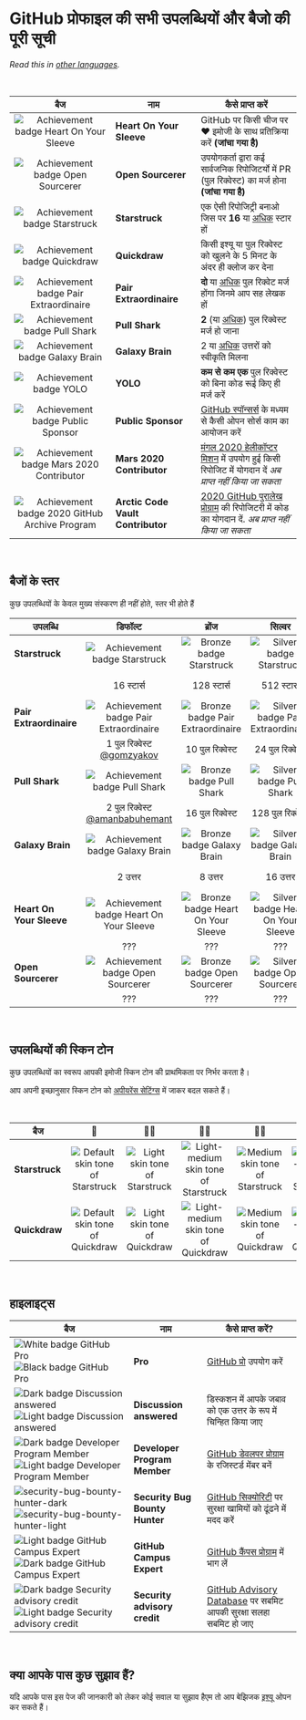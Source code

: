 # GitHub प्रोफाइल की सभी उपलब्धियों और बैजो की पूरी सूची

_Read this in [other languages](../README.md)._

<br>

| बैज | नाम | कैसे प्राप्त करें                                                                                                                                                       |
| :---: | --- |------------------------------------------------------------------------------------------------------------------------------------------------------------------|
| ![Achievement badge Heart On Your Sleeve](https://github.githubassets.com/images/modules/profile/achievements/heart-on-your-sleeve-default.png) | **Heart On Your Sleeve** | GitHub पर किसी चीज पर ❤️ इमोजी के साथ प्रतिक्रिया करें **(जांचा गया है)**|
| ![Achievement badge Open Sourcerer](https://github.githubassets.com/images/modules/profile/achievements/open-sourcerer-default.png) | **Open Sourcerer** | उपयोगकर्ता द्वारा कई सार्वजनिक रिपोजिटर्यो में PR (पुल रिक्वेस्ट) का मर्ज होना **(जांचा गया है)**  |
| ![Achievement badge Starstruck](https://github.githubassets.com/images/modules/profile/achievements/starstruck-default.png) | **Starstruck** | एक ऐसी रिपोजिट्री बनाओ जिस पर **16** या [अधिक](#बैजों-के-स्तर) स्टार हों |
| ![Achievement badge Quickdraw](https://github.githubassets.com/images/modules/profile/achievements/quickdraw-default.png) | **Quickdraw** | किसी इश्यू या पुल रिक्वेस्ट को खुलने के 5 मिनट के अंदर ही क्लोज कर देना |
| ![Achievement badge Pair Extraordinaire](https://github.githubassets.com/images/modules/profile/achievements/pair-extraordinaire-default.png) | **Pair Extraordinaire** | **दो** या [अधिक](#बैजों-के-स्तर) पुल रिक्वेट मर्ज होंगा जिनमे आप सह लेखक हों                                                                                             |
| ![Achievement badge Pull Shark](https://github.githubassets.com/images/modules/profile/achievements/pull-shark-default.png) | **Pull Shark** | **2** (या [अधिक](#बैजों-के-स्तर)) पुल रिक्वेस्ट मर्ज हो जाना
| ![Achievement badge Galaxy Brain](https://github.githubassets.com/images/modules/profile/achievements/galaxy-brain-default.png) | **Galaxy Brain** | 2 या [अधिक](#बैजों-के-स्तर) उत्तरों को स्वीकृति मिलना                                                                                                                     |
| ![Achievement badge YOLO](https://github.githubassets.com/images/modules/profile/achievements/yolo-default.png) | **YOLO** | **कम से कम एक** पुल रिक्वेस्ट को बिना कोड रूई किए ही मर्ज करें                                                                                                       |
| ![Achievement badge Public Sponsor](https://github.githubassets.com/images/modules/profile/achievements/public-sponsor-default.png) | **Public Sponsor** | [GitHub स्पॉन्सर्स](https://github.com/sponsors) के मध्यम से कैसी ओपन सोर्स काम का आयोजन करें                                                                                  |
| ![Achievement badge Mars 2020 Contributor](https://github.githubassets.com/images/modules/profile/achievements/mars-2020-contributor-default.png) | **Mars 2020 Contributor** | [मंगल 2020 हेलीकॉप्टर मिशन](https://github.com/readme/featured/nasa-ingenuity-helicopter) में उपयोग हुई किसी रिपोजिट में योगदान दें *अब प्राप्त नहीं किया जा सकता* |
| ![Achievement badge 2020 GitHub Archive Program](https://github.githubassets.com/images/modules/profile/achievements/arctic-code-vault-contributor-default.png) | **Arctic Code Vault Contributor** | [2020 GitHub पुरालेख प्रोग्राम](https://archiveprogram.github.com/) की रिपोजिटरी में कोड का योगदान दें. *अब प्राप्त नहीं किया जा सकता*                                 |

<br>

## बैजों के स्तर

कुछ उपलब्धियों के केवल मुख्य संस्करण ही नहीं होते, स्तर भी होते हैं


| उपलब्धि | डिफॉल्ट | ब्रोंज | सिल्वर | गोल्ड |
| --- | :---: | :---: | :---: | :---: |
| **Starstruck** | ![Achievement badge Starstruck](https://github.githubassets.com/images/modules/profile/achievements/starstruck-default.png) | ![Bronze badge Starstruck](https://github.githubassets.com/images/modules/profile/achievements/starstruck-bronze.png) | ![Silver badge Starstruck](https://github.githubassets.com/images/modules/profile/achievements/starstruck-silver.png) | ![Gold badge Starstruck](https://github.githubassets.com/images/modules/profile/achievements/starstruck-gold.png) |
| | 16 स्टार्स | 128 स्टार्स | 512 स्टार्स  | 4096 स्टार्स <br>[@torvalds](https://github.com/torvalds?achievement=starstruck&tab=achievements) |
| **Pair Extraordinaire** | ![Achievement badge Pair Extraordinaire][pe-default] | ![Bronze badge Pair Extraordinaire][pe-bronze] | ![Silver badge Pair Extraordinaire][pe-silver] | ![Gold badge Pair Extraordinaire][pe-gold] |
| | 1 पुल रिक्वेस्ट <br>[@gomzyakov](https://github.com/gomzyakov?achievement=pair-extraordinaire&tab=achievements) | 10 पुल रिक्वेस्ट | 24 पुल रिक्वेस्ट | 48 पुल रिक्वेस्ट <br>[@Rongronggg9](https://github.com/Rongronggg9?achievement=pair-extraordinaire&tab=achievements) |
| **Pull Shark** | ![Achievement badge Pull Shark][ps-default] | ![Bronze badge Pull Shark][ps-bronze] | ![Silver badge Pull Shark][ps-silver] | ![Gold badge Pull Shark][ps-gold] |
| | 2 पुल रिक्वेस्ट <br>[@amanbabuhemant](https://github.com/amanbabuhemant?achievement=pull-shark&tab=achievements) | 16 पुल रिक्वेस्ट | 128 पुल रिक्वेस्ट | 1024 पुल रिक्वेस्ट <br>[@ljharb](https://github.com/ljharb?achievement=pull-shark&tab=achievements) |
| **Galaxy Brain** | ![Achievement badge Galaxy Brain][gb-default] | ![Bronze badge Galaxy Brain][gb-bronze] | ![Silver badge Galaxy Brain][gb-silver] | ![Gold badge Galaxy Brain][gb-gold] |
| | 2 उत्तर | 8 उत्तर | 16 उत्तर | 32 उत्तर <br>[@ljharb](https://github.com/ljharb?achievement=galaxy-brain&tab=achievements) |
| **Heart On Your Sleeve** | ![Achievement badge Heart On Your Sleeve](https://github.githubassets.com/images/modules/profile/achievements/heart-on-your-sleeve-default.png) | ![Bronze badge Heart On Your Sleeve](https://github.githubassets.com/images/modules/profile/achievements/heart-on-your-sleeve-bronze.png) | ![Silver badge Heart On Your Sleeve](https://github.githubassets.com/images/modules/profile/achievements/heart-on-your-sleeve-silver.png) | ![Gold badge Heart On Your Sleeve](https://github.githubassets.com/images/modules/profile/achievements/heart-on-your-sleeve-gold.png) |
| | ??? | ??? | ??? | ??? |
| **Open Sourcerer** | ![Achievement badge Open Sourcerer](https://github.githubassets.com/images/modules/profile/achievements/open-sourcerer-default.png) | ![Bronze badge Open Sourcerer](https://github.githubassets.com/images/modules/profile/achievements/open-sourcerer-bronze.png) | ![Silver badge Open Sourcerer](https://github.githubassets.com/images/modules/profile/achievements/open-sourcerer-silver.png) | ![Gold badge Open Sourcerer](https://github.githubassets.com/images/modules/profile/achievements/open-sourcerer-gold.png) |
| | ??? | ??? | ??? | ??? |


[ss-bronze]: https://github.githubassets.com/images/modules/profile/achievements/starstruck-bronze.png
[ss-silver]: https://github.githubassets.com/images/modules/profile/achievements/starstruck-silver.png
[ss-gold]: https://github.githubassets.com/images/modules/profile/achievements/starstruck-gold.png

[pe-default]: https://github.githubassets.com/images/modules/profile/achievements/pair-extraordinaire-default.png
[pe-bronze]: https://github.githubassets.com/images/modules/profile/achievements/pair-extraordinaire-bronze.png
[pe-silver]: https://github.githubassets.com/images/modules/profile/achievements/pair-extraordinaire-silver.png
[pe-gold]: https://github.githubassets.com/images/modules/profile/achievements/pair-extraordinaire-gold.png

[ps-default]: https://github.githubassets.com/images/modules/profile/achievements/pull-shark-default.png
[ps-bronze]: https://github.githubassets.com/images/modules/profile/achievements/pull-shark-bronze.png
[ps-silver]: https://github.githubassets.com/images/modules/profile/achievements/pull-shark-silver.png
[ps-gold]: https://github.githubassets.com/images/modules/profile/achievements/pull-shark-gold.png

[gb-default]: https://github.githubassets.com/images/modules/profile/achievements/galaxy-brain-default.png
[gb-bronze]: https://github.githubassets.com/images/modules/profile/achievements/galaxy-brain-bronze.png
[gb-silver]: https://github.githubassets.com/images/modules/profile/achievements/galaxy-brain-silver.png
[gb-gold]: https://github.githubassets.com/images/modules/profile/achievements/galaxy-brain-gold.png

<br>

## उपलब्धियों की स्किन टोन

कुछ उपलब्धियों का स्वरूप आपकी इमोजी स्किन टोन की प्राथमिकता पर निर्भर करता है।

आप अपनी इच्छानुसार स्किन टोन को [अपीयरेंस सेटिंग्स](https://github.com/settings/appearance) में जाकर बदल सकते हैं।

<br>

| **बैज** | 👋 | 👋🏻 | 👋🏼 | 👋🏽 | 👋🏾 | 👋🏿 |
| --- | :---: | :---: | :---: | :---: | :---: | :---: |
| **Starstruck** | ![Default skin tone of Starstruck](https://github.githubassets.com/images/modules/profile/achievements/starstruck-default.png) | ![Light skin tone of Starstruck](https://github.githubassets.com/images/modules/profile/achievements/starstruck-default--light.png) | ![Light-medium skin tone of Starstruck](https://github.githubassets.com/images/modules/profile/achievements/starstruck-default--light-medium.png) | ![Medium skin tone of Starstruck](https://github.githubassets.com/images/modules/profile/achievements/starstruck-default--medium.png) | ![Medium-dark skin tone of Starstruck](https://github.githubassets.com/images/modules/profile/achievements/starstruck-default--medium-dark.png) | ![Dark skin tone of Starstruck](https://github.githubassets.com/images/modules/profile/achievements/starstruck-default--dark.png) |
| **Quickdraw** | ![Default skin tone of Quickdraw][q-default] | ![Light skin tone of Quickdraw][q-light] | ![Light-medium skin tone of Quickdraw][q-light-medium] | ![Medium skin tone of Quickdraw][q-medium] | ![Medium-dark skin tone of Quickdraw][q-medium-dark] | ![Dark skin tone of Quickdraw][q-dark] |

[s-light]: https://github.githubassets.com/images/modules/profile/achievements/starstruck-default--light.png
[s-light-medium]: https://github.githubassets.com/images/modules/profile/achievements/starstruck-default--light-medium.png
[s-medium]: https://github.githubassets.com/images/modules/profile/achievements/starstruck-default--medium.png
[s-medium-dark]: https://github.githubassets.com/images/modules/profile/achievements/starstruck-default--medium-dark.png
[s-dark]: https://github.githubassets.com/images/modules/profile/achievements/starstruck-default--dark.png

[q-default]: https://github.githubassets.com/images/modules/profile/achievements/quickdraw-default.png
[q-light]: https://github.githubassets.com/images/modules/profile/achievements/quickdraw-default--light.png
[q-light-medium]: https://github.githubassets.com/images/modules/profile/achievements/quickdraw-default--light-medium.png
[q-medium]: https://github.githubassets.com/images/modules/profile/achievements/quickdraw-default--medium.png
[q-medium-dark]: https://github.githubassets.com/images/modules/profile/achievements/quickdraw-default--medium-dark.png
[q-dark]: https://github.githubassets.com/images/modules/profile/achievements/quickdraw-default--dark.png

<br>

## हाइलाइट्स

| बैज | नाम | कैसे प्राप्त करें? |
| --- | --- | --- |
| ![White badge GitHub Pro](https://user-images.githubusercontent.com/65187002/173065531-57dbf8b1-7eb7-4d46-81bf-f2d18c7c9112.svg#gh-dark-mode-only)![Black badge GitHub Pro](https://user-images.githubusercontent.com/65187002/173065669-d1fdb5a7-8895-43cc-8dea-72a511a37e86.svg#gh-light-mode-only) | **Pro** | [GitHub प्रो](https://docs.github.com/en/get-started/learning-about-github/githubs-products#github-pro) उपयोग करें |
| ![Dark badge Discussion answered](https://user-images.githubusercontent.com/65187002/173078083-15a75f15-b040-4a92-8d70-561a206d9fd9.svg#gh-dark-mode-only)![Light badge Discussion answered](https://user-images.githubusercontent.com/65187002/173078106-28bea542-4620-46ee-837d-defda3e44ca6.svg#gh-light-mode-only) | **Discussion answered** | डिस्कशन में आपके जबाव को एक उत्तर के रूप में चिन्हित किया जाए |
| ![Dark badge Developer Program Member](https://user-images.githubusercontent.com/65187002/173079579-3c393d22-7a13-4e7d-87b8-341fb613d52b.svg#gh-dark-mode-only)![Light badge Developer Program Member](https://user-images.githubusercontent.com/65187002/173079614-33f43a97-1cc2-4228-85e3-ef43836e17c2.svg#gh-light-mode-only) | **Developer Program Member** | [GitHub डेवलपर प्रोग्राम](https://docs.github.com/en/developers/overview/github-developer-program) के रजिस्टर्ड मेंबर बनें |
| ![security-bug-bounty-hunter-dark](https://user-images.githubusercontent.com/65187002/173081624-93e3cf1f-50b7-45a4-82b7-1954f66368b9.svg#gh-dark-mode-only)![security-bug-bounty-hunter-light](https://user-images.githubusercontent.com/65187002/173081657-e500d72c-9247-44c2-a3d3-2deff30e1ae7.svg#gh-light-mode-only) | **Security Bug Bounty Hunter** | [GitHub सिक्योरिटी](https://bounty.github.com/) पर सुरक्षा खामियों को ढूंढने में मदद करें|
| ![Light badge GitHub Campus Expert][gce-dark]![Dark badge GitHub Campus Expert][gce-light] | **GitHub Campus Expert** | [GitHub कैंपस प्रोग्राम](https://education.github.com/experts) में भाग लें|
| ![Dark badge Security advisory credit][SAC-dark]![Light badge Security advisory credit][SAC-light] | **Security advisory credit** | [GitHub Advisory Database](https://github.com/advisories) पर सबमिट आपकी सुरक्षा सलहा सबमिट हो जाए |

[gce-dark]: https://user-images.githubusercontent.com/65187002/173082819-b3625c23-bfd6-4492-b828-56ed91c45f52.svg#gh-dark-mode-only
[gce-light]: https://user-images.githubusercontent.com/65187002/173082836-08be81fe-13b7-4acf-9096-e5241d76f237.svg#gh-light-mode-only
[SAC-dark]: https://user-images.githubusercontent.com/65187002/173084051-79a0a626-1c1a-4d60-afdf-50ad001d7b21.svg#gh-dark-mode-only
[SAC-light]: https://user-images.githubusercontent.com/65187002/173084071-5f321da2-b2a9-490b-a524-1b21fa384d7e.svg#gh-light-mode-only

<br>

## क्या आपके पास कुछ सुझाव हैं?

यदि आपके पास इस पेज की जानकारी को लेकर कोई सवाल या सुझाव हैएम तो आप बेझिजक [इश्यू](https://github.com/gomzyakov/github-achievements/issues) ओपन कर सकते हैं।
